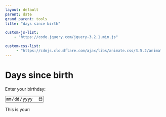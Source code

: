 ```yaml
---
layout: default
parent: date
grand_parent: tools
title: "days since birth"

custom-js-list:
    - "https://code.jquery.com/jquery-3.2.1.min.js"

custom-css-list:
     - "https://cdnjs.cloudflare.com/ajax/libs/animate.css/3.5.2/animate.min.css"
---
```


# Days since birth

Enter your birthday:

<form>
<input type="date" id="birthDate" name="birthDate"/>
</form>

This is your:
<div class="label label-green" id="datediff"> </div>

<script>

$('#birthDate').change(function() {
    datediff();
});

function datediff(){
    var start= new Date($("#birthDate").val());
    var end= new Date();

    var days= Math.floor((end.getTime()-start.getTime())/ (24 * 60 * 60 * 1000));
    if (!isNaN(days) && (days>0)){
	console.log(days, 'days');
	$('#datediff').text(days + " th day !");
    }else{
	$('#datediff').text("select birthday");
    }
}

</script>

